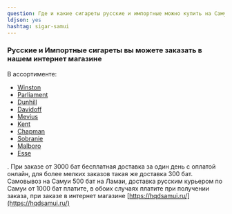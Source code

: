```yaml
---
question: Где и какие сигареты русские и импортные можно купить на Самуи?
ldjson: yes 
hashtag: sigar-samui
---
```


### Русские и Импортные сигареты вы можете заказать в нашем интернет магазине

В ассортименте:

* [Winston](https://hqdsamui.ru/)
* [Parliament](https://hqdsamui.ru/)
* [Dunhill](https://hqdsamui.ru/)
* [Davidoff](https://hqdsamui.ru/)
* [Mevius](https://hqdsamui.ru/)
* [Kent](https://hqdsamui.ru/)
* [Chapman](https://hqdsamui.ru/)
* [Sobranie](https://hqdsamui.ru/)
* [Malboro](https://hqdsamui.ru/)
* [Esse](https://hqdsamui.ru/)

. При заказе от 3000 бат бесплатная доставка за один день с оплатой онлайн, для более мелких заказов такая же доставка 300 бат. Самовывоз на Самуи 500 бат на Ламаи, доставка русским курьером по Самуи от 1000 бат платите, в обоих случаях платите при получении заказа, при заказе в интернет магазине [https://hqdsamui.ru/](https://hqdsamui.ru/)
